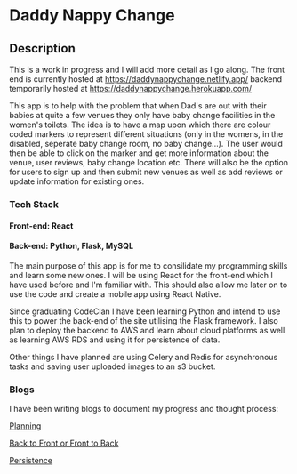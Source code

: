# Daddy Nappy Change

## Description

This is a work in progress and I will add more detail as I go along. The front end is currently hosted at https://daddynappychange.netlify.app/ backend temporarily hosted at https://daddynappychange.herokuapp.com/

This app is to help with the problem that when Dad's are out with their babies at quite a few venues they only have baby change facilities in the women's toilets. The idea is to have a map upon which there are colour coded markers to represent different situations (only in the womens, in the disabled, seperate baby change room, no baby change...). The user would then be able to click on the marker and get more information about the venue, user reviews, baby change location etc. There will also be the option for users to sign up and then submit new venues as well as add reviews or update information for existing ones.

### Tech Stack
#### Front-end: React 
#### Back-end: Python, Flask, MySQL

The main purpose of this app is for me to consilidate my programming skills and learn some new ones. I will be using React for the front-end which I have used before and I'm familiar with. This should also allow me later on to use the code and create a mobile app using React Native.

Since graduating CodeClan I have been learning Python and intend to use this to power the back-end of the site utilising the Flask framework. I also plan to deploy the backend to AWS and learn about cloud platforms as well as learning AWS RDS and using it for persistence of data.

Other things I have planned are using Celery and Redis for asynchronous tasks and saving user uploaded images to an s3 bucket.

### Blogs

I have been writing blogs to document my progress and thought process:

[Planning](https://medium.com/@paddyjoneill_76057/planning-d7d9f8071f8b)

[Back to Front or Front to Back](https://medium.com/@paddyjoneill_76057/back-to-front-or-front-to-back-d16772804fd6)

[Persistence](https://medium.com/@paddyjoneill_76057/persistence-4d83d0debc5b)

